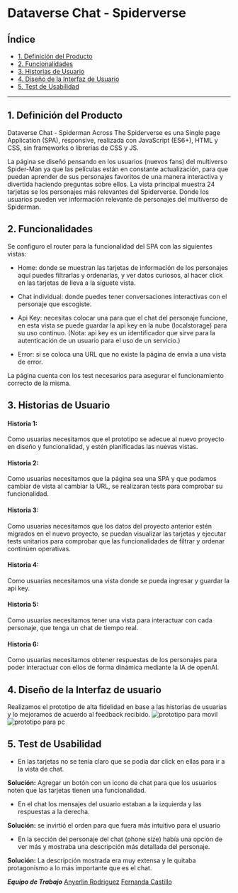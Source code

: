 # Dataverse Chat - Spiderverse

## Índice

* [1. Definición del Producto](#1-definicion-del-producto)
* [2. Funcionalidades](#2-funcionalidades)
* [3. Historias de Usuario](#3-historias-de-usuario)
* [4. Diseño de la Interfaz de Usuario](#4-diseño-de-la-interfaz-de-usuario)
* [5. Test de Usabilidad](#5-test-de-usabilidad)
***

## 1. Definición del Producto

Dataverse Chat - Spiderman Across The Spiderverse es una Single page Application (SPA), responsive, realizada con JavaScript (ES6+), HTML y CSS, sin frameworks o librerías de CSS y JS.  

La página se diseñó pensando en los usuarios (nuevos fans) del multiverso Spider-Man ya que las películas están en constante actualización, para que puedan aprender de sus personajes favoritos de una manera interactiva y divertida haciendo preguntas sobre ellos. La vista principal muestra 24 tarjetas se los personajes más relevantes del Spiderverse. Donde los usuarios pueden ver información relevante de personajes del multiverso de Spiderman.  

## 2. Funcionalidades

  Se configuro el router para la funcionalidad del SPA con las siguientes vistas: 

  - Home: donde se muestran las tarjetas de información de los personajes aquí puedes filtrarlas y ordenarlas, y ver datos curiosos, al hacer click en las tarjetas de lleva a la síguete vista. 

  - Chat individual: donde puedes tener conversaciones interactivas con el personaje que escogiste. 

  - Api Key: necesitas colocar una para que el chat del personaje funcione, en esta vista se puede guardar la api key en la nube (localstorage) para su uso continuo.
  (Nota: api key es un identificador que sirve para la autenticación de un usuario para el uso de un servicio.)  

  - Error: si se coloca una URL que no existe la página de envía a una vista de error. 

La página cuenta con los test necesarios para asegurar el funcionamiento correcto de la misma. 

## 3. Historias de Usuario

#### Historia 1: 
Como usuarias necesitamos que el prototipo se adecue al nuevo proyecto en diseño y funcionalidad, y estén planificadas las nuevas vistas. 

#### Historia 2: 
Como usuarias necesitamos que la página sea una SPA y que podamos cambiar de vista al cambiar la URL, se realizaran tests para comprobar su funcionalidad.

#### Historia 3: 
Como usuarias necesitamos que los datos del proyecto anterior estén migrados en el nuevo proyecto, se puedan visualizar las tarjetas y ejecutar tests unitarios para comprobar que las funcionalidades de filtrar y ordenar continúen operativas.

#### Historia 4: 
Como usuarias necesitamos una vista donde se pueda ingresar y guardar la api key. 

#### Historia 5: 
Como usuarias necesitamos tener una vista para interactuar con cada personaje, que tenga un chat de tiempo real.

#### Historia 6: 
Como usuarias necesitamos obtener respuestas de los personajes para poder interactuar con ellos de forma dinámica mediante la IA de openAI.

## 4. Diseño de la Interfaz de usuario

Realizamos el prototipo de alta fidelidad en base a las historias de usuarias y lo mejoramos de acuerdo al feedback recibido.
![prototipo para movil](https://res.cloudinary.com/db3qclbrk/image/upload/v1723133072/Dataverse_Phone_uxowrh.png)
![prototipo para pc](https://res.cloudinary.com/db3qclbrk/image/upload/v1723133086/Dataverse_Phone_avnhyx.png)

## 5. Test de Usabilidad

  - En las tarjetas no se tenía claro que se podía dar click en ellas para ir a la vista de chat.
    
   **Solución:** Agregar un botón con un icono de chat para que los usuarios noten que las tarjetas tienen una funcionalidad. 

  - En el chat los mensajes del usuario estaban a la izquierda y las respuestas a la derecha.
    
   **Solución:**  se invirtió el orden para que fuera más intuitivo para el usuario 

  - En la sección del personaje del chat (phone size) había una opción de ver más y mostraba una descripción más detallada del personaje.
    
   **Solución:**  La descripción mostrada era muy extensa y le quitaba protagonismo a lo más importante que es el chat. 

***Equipo de Trabajo***
[Anyerlin Rodriguez](https://github.com/Angiers18)
[Fernanda Castillo](https://github.com/fe-ercg)
